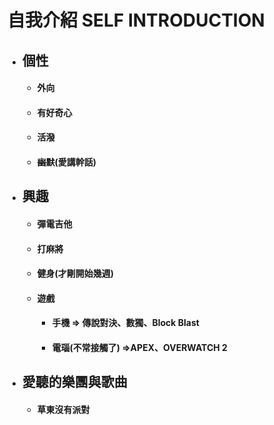 # 自我介紹 **SELF INTRODUCTION**
+ ## 個性
    + #### 外向
    + #### 有好奇心
    + #### 活潑
    + #### ~~幽默~~(愛講幹話)
+ ## 興趣
    + #### 彈電吉他 
    + #### 打麻將
    + #### 健身(才剛開始幾週)
    + #### 遊戲 
        + #### 手機 => 傳說對決、數獨、Block Blast
        + #### 電瑙(不常接觸了) =>APEX、OVERWATCH 2
+ ## 愛聽的樂團與歌曲
    + #### 草東沒有派對

